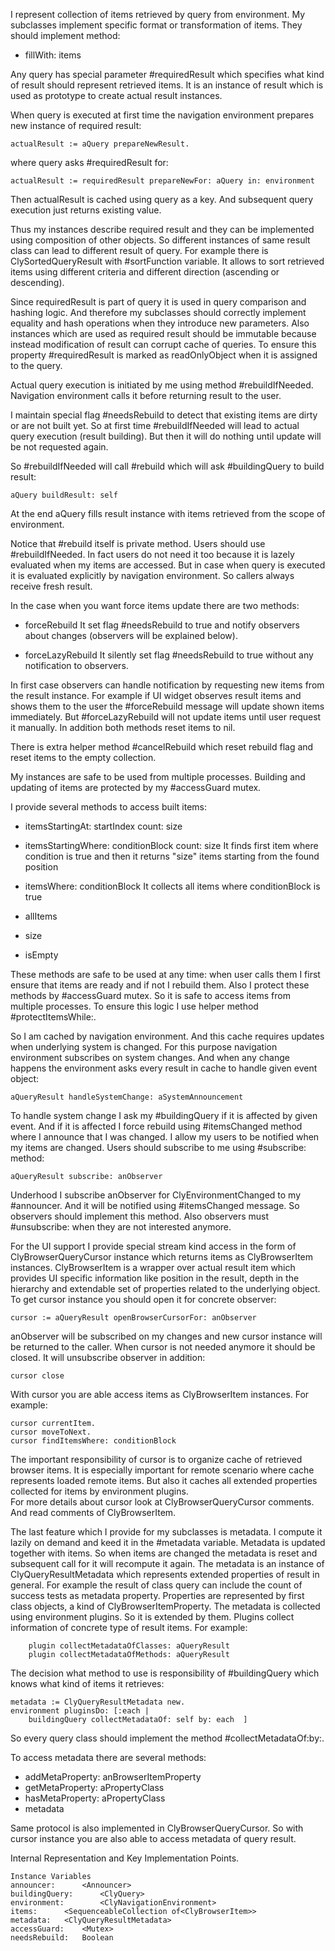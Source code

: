 I represent collection of items retrieved by query from environment. 
My subclasses implement specific format or transformation of items. They should implement method:

- fillWith: items 

Any query has special parameter #requiredResult which specifies what kind of result should represent retrieved items. It is an instance of result which is used as prototype to create actual result instances. 

When query is executed at first time the navigation environment prepares new instance of required result:
	
	actualResult := aQuery prepareNewResult.

where query asks #requiredResult for: 

	actualResult := requiredResult prepareNewFor: aQuery in: environment

Then actualResult is cached using query as a key. And subsequent query execution just returns existing value.

Thus my instances describe required result and they can be implemented using composition of other objects. So different instances of same result class can lead to different result of query.
For example there is ClySortedQueryResult with #sortFunction variable. It allows to sort retrieved items using different criteria and different direction (ascending or descending).

Since requiredResult is part of query it is used in query comparison and hashing logic. And therefore my subclasses should correctly implement equality and hash operations when they introduce new parameters.
Also instances which are used as required result should be immutable because instead modification of result can corrupt cache of queries. 
To ensure this property #requiredResult is marked as readOnlyObject when it is assigned to the query.

Actual query execution is initiated by me using method #rebuildIfNeeded. Navigation environment calls it before returning result to the user.

I maintain special flag #needsRebuild to detect that existing items are dirty or are not built yet. So at first time #rebuildIfNeeded will lead to actual query execution (result building). But then it will do nothing until update will be not requested again.

So #rebuildIfNeeded will call #rebuild which will ask #buildingQuery to build result: 

	aQuery buildResult: self 

At the end aQuery fills result instance with items retrieved from the scope of environment.

Notice that #rebuild itself is private method. Users should use #rebuildIfNeeded. In fact users do not need it too because it is lazely evaluated when my items are accessed. But in case when query is executed it is evaluated explicitly by navigation environment. So callers always receive fresh result.

In the case when you want force items update there are two methods: 

- forceRebuild 
It set flag #needsRebuild to true and notify observers about changes (observers will be explained below).

- forceLazyRebuild 
It silently set flag #needsRebuild to true without any notification to observers.

In first case observers can handle notification by requesting new items from the result instance.
For example if UI widget observes result items and shows them to the user the #forceRebuild message will update shown items immediately. 
But #forceLazyRebuild will not update items until user request it manually.
In addition both methods reset items to nil.

There is extra helper method #cancelRebuild which reset rebuild flag and reset items to the empty collection.

My instances are safe to be used from multiple processes. Building and updating of items are protected by my #accessGuard mutex.

I provide several methods to access built items: 

- itemsStartingAt: startIndex count: size

- itemsStartingWhere: conditionBlock count: size
It finds first item where condition is true and then it returns "size" items starting from the found position

- itemsWhere: conditionBlock
It collects all items where conditionBlock is true

- allItems

- size

- isEmpty

These methods are safe to be used at any time: when user calls them I first ensure that items are ready and if not I rebuild them. 
Also I protect these methods by #accessGuard mutex. So it is safe to access items from multiple processes.
To ensure this logic I use helper method #protectItemsWhile:.

So I am cached by navigation environment. And this cache requires updates when underlying system is changed.
For this purpose navigation environment subscribes on system changes. And when any change happens the environment asks every result in cache to handle given event object:

	aQueryResult handleSystemChange: aSystemAnnouncement
 
To handle system change I ask my #buildingQuery if it is affected by given event. And if it is affected I force rebuild using #itemsChanged method where I announce that I was changed.
I allow my users to be notified when my items are changed. Users should subscribe to me using #subscribe: method:
	
	aQueryResult subscribe: anObserver 
	
Underhood I subscribe anObserver for ClyEnvironmentChanged to my #announcer. And it will be notified using #itemsChanged message. So observers should implement this method.
Also observers must #unsubscribe: when they are not interested anymore. 

For the UI support I provide special stream kind access in the form of ClyBrowserQueryCursor instance which returns items as ClyBrowserItem instances.
ClyBrowserItem is a wrapper over actual result item which provides UI specific information like position in the result, depth in the hierarchy and extendable set of properties related to the underlying object.
To get cursor instance you should open it for concrete observer:

	cursor := aQueryResult openBrowserCursorFor: anObserver

anObserver will be subscribed on my changes and new cursor instance will be returned to the caller.
When cursor is not needed anymore it should be closed. It will unsubscribe observer in addition:

	cursor close

With cursor you are able access items as ClyBrowserItem instances. For example: 

	cursor currentItem.
	cursor moveToNext.
	cursor findItemsWhere: conditionBlock 
	
The important responsibility of cursor is to organize cache of retrieved browser items. It is especially important for remote scenario where cache represents loaded remote items. But also it caches all extended properties collected for items by environment plugins.  
For more details about cursor look at ClyBrowserQueryCursor comments. And read comments of ClyBrowserItem.

The last feature which I provide for my subclasses is metadata. I compute it lazily on demand and keed it in the #metadata variable. Metadata is updated together with items. So when items are changed the metadata is reset and subsequent call for it will recompute it again.
The metadata is an instance of ClyQueryResultMetadata which represents extended properties of result in general. For example the result of class query can include the count of success tests as metadata property.
Properties are represented by first class objects, a kind of ClyBrowserItemProperty.
The metadata is collected using environment plugins. So it is extended by them. 
Plugins collect information of concrete type of result items. For example: 
	
		plugin collectMetadataOfClasses: aQueryResult
		plugin collectMetadataOfMethods: aQueryResult
		
The decision what method to use is responsibility of #buildingQuery which knows what kind of items it retrieves:

	metadata := ClyQueryResultMetadata new.
	environment pluginsDo: [:each | 
		buildingQuery collectMetadataOf: self by: each	]

So every query class should implement the method #collectMetadataOf:by:.

To access metadata there are several methods:

- addMetaProperty: anBrowserItemProperty
- getMetaProperty: aPropertyClass
- hasMetaProperty: aPropertyClass	
- metadata

Same protocol is also implemented in ClyBrowserQueryCursor. So with cursor instance you are also able to access metadata of query result.


Internal Representation and Key Implementation Points.

    Instance Variables
	announcer:		<Announcer>
	buildingQuery:		<ClyQuery>
	environment:		<ClyNavigationEnvironment>
	items:		<SequenceableCollection of<ClyBrowserItem>>
	metadata:	<ClyQueryResultMetadata>
	accessGuard:	<Mutex>
	needsRebuild:	Boolean